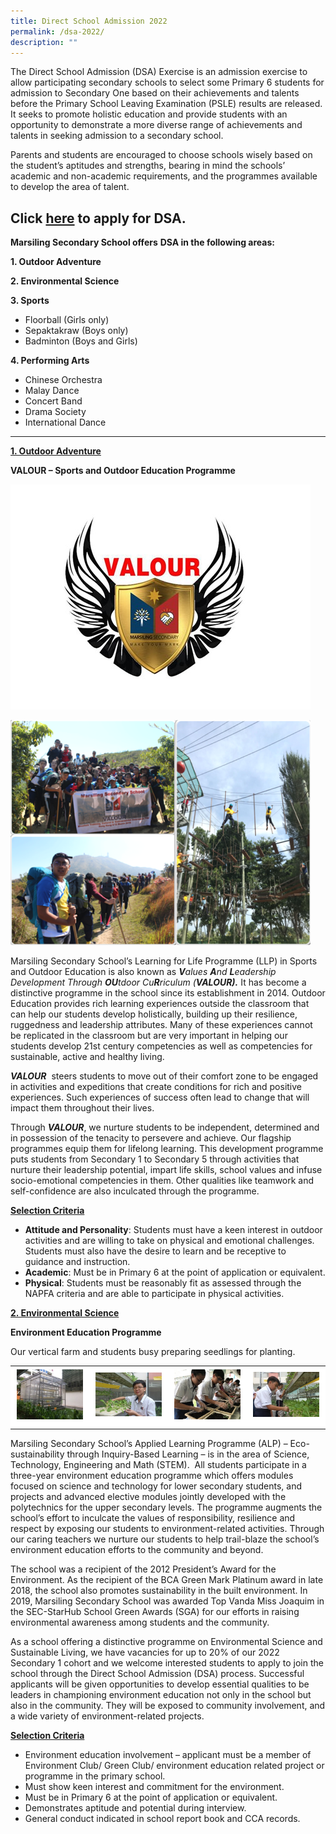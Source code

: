 ```yaml
---
title: Direct School Admission 2022
permalink: /dsa-2022/
description: ""
---
```

The Direct School Admission (DSA) Exercise is an admission exercise to allow participating secondary schools to select some Primary 6 students for admission to Secondary One based on their achievements and talents before the Primary School Leaving Examination (PSLE) results are released. It seeks to promote holistic education and provide students with an opportunity to demonstrate a more diverse range of achievements and talents in seeking admission to a secondary school.

Parents and students are encouraged to choose schools wisely based on the student’s aptitudes and strengths, bearing in mind the schools’ academic and non-academic requirements, and the programmes available to develop the area of talent.

Click [here](http://go.gov.sg/apply-dsa-sec) to apply for DSA.
--------------------------------------------------------------

**Marsiling Secondary School offers** **DSA in the following areas:**

**1\. Outdoor Adventure**

**2\. Environmental Science**

**3\. Sports**

*   Floorball (Girls only)
*   Sepaktakraw (Boys only)
*   Badminton (Boys and Girls)

**4\. Performing Arts**

*   Chinese Orchestra
*   Malay Dance
*   Concert Band
*   Drama Society
*   International Dance

-----

**<u>1\. Outdoor Adventure</u>**

**VALOUR – Sports and Outdoor Education Programme**

![VALOUR – Sports and Outdoor Education Programme](/images/VALOUR_01.jpeg)

![VALOUR – Sports and Outdoor Education Programme](/images/VALOUR_02.jpeg)

Marsiling Secondary School’s Learning for Life Programme (LLP) in Sports and Outdoor Education is also known as **_V_**_alues **A**nd **L**eadership Development Through **OU**tdoor Cu**R**riculum (**VALOUR).**_ It has become a distinctive programme in the school since its establishment in 2014. Outdoor Education provides rich learning experiences outside the classroom that can help our students develop holistically, building up their resilience, ruggedness and leadership attributes. Many of these experiences cannot be replicated in the classroom but are very important in helping our students develop 21st century competencies as well as competencies for sustainable, active and healthy living.

**_VALOUR_**  steers students to move out of their comfort zone to be engaged in activities and expeditions that create conditions for rich and positive experiences. Such experiences of success often lead to change that will impact them throughout their lives.

Through **_VALOUR_**, we nurture students to be independent, determined and in possession of the tenacity to persevere and achieve. Our flagship programmes equip them for lifelong learning. This development programme puts students from Secondary 1 to Secondary 5 through activities that nurture their leadership potential, impart life skills, school values and infuse socio-emotional competencies in them. Other qualities like teamwork and self-confidence are also inculcated through the programme.

**<u>Selection Criteria</u>**

*   **Attitude and Personality**: Students must have a keen interest in outdoor activities and are willing to take on physical and emotional challenges. Students must also have the desire to learn and be receptive to guidance and instruction.
*   **Academic**: Must be in Primary 6 at the point of application or equivalent.
*   **Physical**: Students must be reasonably fit as assessed through the NAPFA criteria and are able to participate in physical activities.

**<u>2\. Environmental Science</u>**

**Environment Education Programme**

Our vertical farm and students busy preparing seedlings for planting.

<table style="box-sizing: inherit; border-collapse: collapse; border-spacing: 0px; max-width: 100%; width: 1240px;"><tbody style="box-sizing: inherit;"><tr style="box-sizing: inherit; background: rgb(255, 255, 255);"><td style="box-sizing: inherit; padding: 5px 10px; width: 310px;"><a href="/images/Environment%20Education%20Programme_1.jpg" style="box-sizing: inherit; background-color: transparent; transition: all 0.25s ease-in-out 0s; text-decoration: underline; color: rgb(241, 174, 22);"><img class="alignnone wp-image-7692 size-medium" src="/images/Environment%20Education%20Programme_1.jpg" alt="03" width="300" height="225" style="box-sizing: inherit; border: 0px; vertical-align: middle; max-width: 100%; height: auto; margin-bottom: 10px;"></a></td><td style="box-sizing: inherit; padding: 5px 10px; width: 310px;"><a href="/images/Environment%20Education%20Programme_2.jpg" style="box-sizing: inherit; background-color: transparent; transition: all 0.25s ease-in-out 0s; text-decoration: underline; color: rgb(241, 174, 22);"><img class="alignnone wp-image-7691 size-medium" src="/images/Environment%20Education%20Programme_2.jpg" alt="04" width="300" height="200" style="box-sizing: inherit; border: 0px; vertical-align: middle; max-width: 100%; height: auto; margin-bottom: 10px;"></a></td><td style="box-sizing: inherit; padding: 5px 10px; width: 310px;"><a href="/images/Environment%20Education%20Programme_3.jpg" style="box-sizing: inherit; background-color: transparent; transition: all 0.25s ease-in-out 0s; text-decoration: underline; color: rgb(241, 174, 22);"><img class="alignnone wp-image-7690 size-medium" src="/images/Environment%20Education%20Programme_3.jpg" alt="05" width="300" height="225" style="box-sizing: inherit; border: 0px; vertical-align: middle; max-width: 100%; height: auto; margin-bottom: 10px;"></a></td><td style="box-sizing: inherit; padding: 5px 10px; width: 310px;"><a href="/images/Environment%20Education%20Programme_4.jpg" style="box-sizing: inherit; background-color: transparent; transition: all 0.25s ease-in-out 0s; text-decoration: underline; color: rgb(241, 174, 22);"><img class="alignnone wp-image-7689 size-medium" src="/images/Environment%20Education%20Programme_4.jpg" alt="06" width="300" height="202" style="box-sizing: inherit; border: 0px; vertical-align: middle; max-width: 100%; height: auto; margin-bottom: 10px;"></a></td></tr></tbody></table>

Marsiling Secondary School’s Applied Learning Programme (ALP) – Eco-sustainability through Inquiry-Based Learning – is in the area of Science, Technology, Engineering and Math (STEM).  All students participate in a three-year environment education programme which offers modules focused on science and technology for lower secondary students, and projects and advanced elective modules jointly developed with the polytechnics for the upper secondary levels. The programme augments the school’s effort to inculcate the values of responsibility, resilience and respect by exposing our students to environment-related activities. Through our caring teachers we nurture our students to help trail-blaze the school’s environment education efforts to the community and beyond.

The school was a recipient of the 2012 President’s Award for the Environment. As the recipient of the BCA Green Mark Platinum award in late 2018, the school also promotes sustainability in the built environment. In 2019, Marsiling Secondary School was awarded Top Vanda Miss Joaquim in the SEC-StarHub School Green Awards (SGA) for our efforts in raising environmental awareness among students and the community.

As a school offering a distinctive programme on Environmental Science and Sustainable Living, we have vacancies for up to 20% of our 2022 Secondary 1 cohort and we welcome interested students to apply to join the school through the Direct School Admission (DSA) process. Successful applicants will be given opportunities to develop essential qualities to be leaders in championing environment education not only in the school but also in the community. They will be exposed to community involvement, and a wide variety of environment-related projects.

**<u>Selection Criteria</u>**

*   Environment education involvement – applicant must be a member of Environment Club/ Green Club/ environment education related project or programme in the primary school.
*   Must show keen interest and commitment for the environment.
*   Must be in Primary 6 at the point of application or equivalent.
*   Demonstrates aptitude and potential during interview.
*   General conduct indicated in school report book and CCA records.